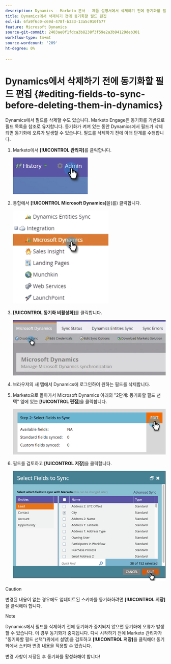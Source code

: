 ```yaml
---
description: Dynamics - Marketo 문서 - 제품 설명서에서 삭제하기 전에 동기화할 필드 편집
title: Dynamics에서 삭제하기 전에 동기화할 필드 편집
exl-id: 6fa9f6c0-c69d-478f-b333-13a5c910f577
feature: Microsoft Dynamics
source-git-commit: 2403ae0f1fdca3b8238f3f59e2a3b94129deb301
workflow-type: tm+mt
source-wordcount: '209'
ht-degree: 0%

---
```


# Dynamics에서 삭제하기 전에 동기화할 필드 편집 {#editing-fields-to-sync-before-deleting-them-in-dynamics}

Dynamics에서 필드를 삭제할 수도 있습니다. Marketo Engage은 동기화를 기반으로 필드 목록을 참조로 유지합니다. 동기화가 켜져 있는 동안 Dynamics에서 필드가 삭제되면 동기화에 오류가 발생할 수 있습니다. 필드를 삭제하기 전에 아래 단계를 수행합니다.

1. Marketo에서 **[!UICONTROL 관리자]**&#x200B;를 클릭합니다.

   ![](assets/sync-before-deleting-them-in-dynamics-1.png)

1. 통합에서 **[!UICONTROL Microsoft Dynamics]**&#x200B;을(를) 클릭합니다.

   ![](assets/sync-before-deleting-them-in-dynamics-2.png)

1. **[!UICONTROL 동기화 비활성화]**&#x200B;를 클릭합니다.

   ![](assets/sync-before-deleting-them-in-dynamics-3.png)

1. 브라우저의 새 탭에서 Dynamics에 로그인하여 원하는 필드를 삭제합니다.

1. Marketo으로 돌아가서 Microsoft Dynamics 아래의 &quot;2단계: 동기화할 필드 선택&quot; 옆에 있는 **[!UICONTROL 편집]**&#x200B;을 클릭합니다.

   ![](assets/sync-before-deleting-them-in-dynamics-4.png)

1. 필드를 검토하고 **[!UICONTROL 저장]**&#x200B;을 클릭합니다.

   ![](assets/sync-before-deleting-them-in-dynamics-5.png)

>[!CAUTION]
>
>변경된 내용이 없는 경우에도 업데이트된 스키마를 동기화하려면 **[!UICONTROL 저장]**&#x200B;을 클릭해야 합니다.

>[!NOTE]
>
>Dynamics에서 필드를 삭제하기 전에 동기화가 중지되지 않으면 동기화에 오류가 발생할 수 있습니다. 이 경우 동기화가 중지됩니다. 다시 시작하기 전에 Marketo 관리자가 &quot;동기화할 필드 선택&quot;(위에서 설명)을 검토하고 **[!UICONTROL 저장]**&#x200B;을 클릭해야 동기화에서 스키마 변경 내용을 적용할 수 있습니다.

변경 사항이 저장된 후 동기화를 활성화해야 합니다!
